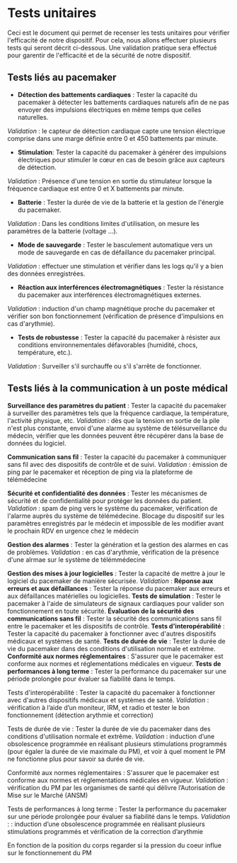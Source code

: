 **Tests unitaires**
===================

Ceci est le document qui permet de recenser les tests unitaires pour vérifier l'efficacité de notre dispositif. Pour cela, nous allons effectuer plusieurs tests qui seront décrit ci-dessous. Une validation pratique sera effectué pour garentir de l'efficacité et de la sécurité de notre dispositif.

**Tests liés au pacemaker**
----------------------------

- **Détection des battements cardiaques** : Tester la capacité du pacemaker à détecter les battements cardiaques naturels afin de ne pas envoyer des impulsions électriques en même temps que celles naturelles. 

*Validation* : le capteur de détection cardiaque capte une tension électrique comprise dans une marge définie entre 0 et 450 battements par minute.

- **Stimulation**: Tester la capacité du pacemaker à générer des impulsions électriques pour stimuler le cœur en cas de besoin grâce aux capteurs de détection.

*Validation* : Présence d'une tension en sortie du stimulateur lorsque la fréquence cardiaque est entre 0 et X battements par minute.

- **Batterie** : Tester la durée de vie de la batterie et la gestion de l'énergie du pacemaker.

*Validation* : Dans les conditions limites d'utilisation, on mesure les paramètres de la batterie (voltage ...).

- **Mode de sauvegarde** : Tester le basculement automatique vers un mode de sauvegarde en cas de défaillance du pacemaker principal. 

*Validation* : effectuer une stimulation et vérifier dans les logs qu'il y a bien des données enregistrées.

- **Réaction aux interférences électromagnétiques** : Tester la résistance du pacemaker aux interférences électromagnétiques externes.

*Validation* : induction d'un champ magnétique proche du pacemaker et vérifier son bon fonctionnement (vérification de présence d'impulsions en cas d'arythmie).

- **Tests de robustesse** : Tester la capacité du pacemaker à résister aux conditions environnementales défavorables (humidité, chocs, température, etc.).

*Validation* : Surveiller s'il surchauffe ou s'il s'arrête de fonctionner.


**Tests liés à la communication à un poste médical**
----------------------------------------------------

**Surveillance des paramètres du patient** : Tester la capacité du pacemaker à surveiller des paramètres tels que la fréquence cardiaque, la température, l'activité physique, etc. 
*Validation* : dès que la tension en sortie de la pile n'est plus constante, envoi d'une alarme au système de télésurveillance du médecin, vérifier que les données peuvent être récupérer dans la base de données du logiciel.

**Communication sans fil** : Tester la capacité du pacemaker à communiquer sans fil avec des dispositifs de contrôle et de suivi. *Validation* : émission de ping par le pacemaker et réception de ping via la plateforme de télémédecine

**Sécurité et confidentialité des données** : Tester les mécanismes de sécurité et de confidentialité pour protéger les données du patient. *Validation* : spam de ping vers le système du pacemaker, vérification de l'alarme auprès du système de télémédecine. Blocage du dispositif sur les paramètres enregistrés par le médecin et impossible de les modifier avant le prochain RDV en urgence chez le médecin

**Gestion des alarmes** : Tester la génération et la gestion des alarmes en cas de problèmes. *Validation* : en cas d'arythmie, vérification de la présence d'une alrmae sur le système de télémmédecine

**Gestion des mises à jour logicielles** : Tester la capacité de mettre à jour le logiciel du pacemaker de manière sécurisée. *Validation* : 
**Réponse aux erreurs et aux défaillances** : Tester la réponse du pacemaker aux erreurs et aux défaillances matérielles ou logicielles.
**Tests de simulation** : Tester le pacemaker à l'aide de simulateurs de signaux cardiaques pour valider son fonctionnement en toute sécurité.
**Évaluation de la sécurité des communications sans fil** : Tester la sécurité des communications sans fil entre le pacemaker et les dispositifs de contrôle.
**Tests d'interopérabilité** : Tester la capacité du pacemaker à fonctionner avec d'autres dispositifs médicaux et systèmes de santé.
**Tests de durée de vie** : Tester la durée de vie du pacemaker dans des conditions d'utilisation normale et extrême.
**Conformité aux normes réglementaires** : S'assurer que le pacemaker est conforme aux normes et réglementations médicales en vigueur.
**Tests de performances à long terme** : Tester la performance du pacemaker sur une période prolongée pour évaluer sa fiabilité dans le temps.

Tests d'interopérabilité : Tester la capacité du pacemaker à fonctionner avec d'autres dispositifs médicaux et systèmes de santé. *Validation* : vérification à l’aide d’un moniteur, IRM, et radio et tester le bon fonctionnement (détection arythmie et correction)

Tests de durée de vie : Tester la durée de vie du pacemaker dans des conditions d'utilisation normale et extrême. *Validation* : induction d’une obsolescence programmée en réalisant plusieurs stimulations programmés (pour égaler la durée de vie maximale du PM), et voir à quel moment le PM ne fonctionne plus pour savoir sa durée de vie.

Conformité aux normes réglementaires : S'assurer que le pacemaker est conforme aux normes et réglementations médicales en vigueur. *Validation* : vérification du PM par les organismes de santé qui délivre l’Autorisation de Mise sur le Marché (ANSM)

Tests de performances à long terme : Tester la performance du pacemaker sur une période prolongée pour évaluer sa fiabilité dans le temps. *Validation* : : induction d’une obsolescence programmée en réalisant plusieurs stimulations programmés et vérification de la correction d’arythmie


En fonction de la position du corps regarder si la pression du coeur influe sur le fonctionnement du PM
